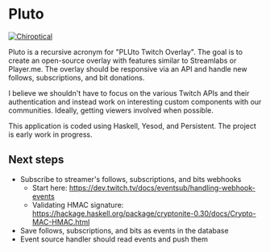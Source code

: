 # Pluto

[![Chiroptical](https://img.shields.io/badge/twitch.tv-chiroptical-purple?logo=twitch&style=for-the-badge)](https://twitch.tv/chiroptical)

Pluto is a recursive acronym for "PLUto Twitch Overlay". The goal is to create
an open-source overlay with features similar to Streamlabs or Player.me. The
overlay should be responsive via an API and handle new follows, subscriptions,
and bit donations.

I believe we shouldn't have to focus on the various Twitch APIs and their
authentication and instead work on interesting custom components with our
communities. Ideally, getting viewers involved when possible.

This application is coded using Haskell, Yesod, and Persistent. The project is
early work in progress.

Next steps
---

- Subscribe to streamer's follows, subscriptions, and bits webhooks
  - Start here: https://dev.twitch.tv/docs/eventsub/handling-webhook-events
  - Validating HMAC signature: https://hackage.haskell.org/package/cryptonite-0.30/docs/Crypto-MAC-HMAC.html
- Save follows, subscriptions, and bits as events in the database
- Event source handler should read events and push them
